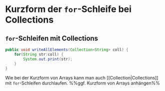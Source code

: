 # Kurzform der `for`-Schleife bei Collections
## `for`-Schleifen mit Collections
```java
public void writeAllElements(Collection<String> coll) {
	for(String str:coll) {
		System.out.print(str);
	}
}
```
Wie bei der Kurzform von Arrays kann man auch [[Collection|Collections]] mit `for`-Schleifen durchlaufen. %%ggf. Kurzform von Arrays anhängen%%